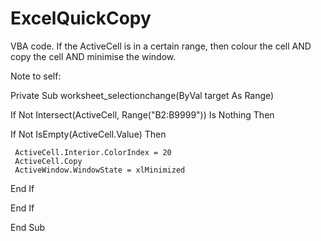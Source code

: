 # ExcelQuickCopy

VBA code.
If the ActiveCell is in a certain range, then colour the cell AND copy the cell AND minimise the window.


Note to self:

[//]: # "Upload later with the below. It checks whether the cell has a value and wont act on empty cells."
[//]: # "(also maybe look into whether there's an easy way to select the effected range rather than manually altering the script)."

 Private Sub worksheet_selectionchange(ByVal target As Range)

  If Not Intersect(ActiveCell, Range("B2:B9999")) Is Nothing Then

   If Not IsEmpty(ActiveCell.Value) Then

     ActiveCell.Interior.ColorIndex = 20
     ActiveCell.Copy
     ActiveWindow.WindowState = xlMinimized

   End If

  End If

 End Sub
